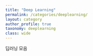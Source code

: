 ```yaml
---
title: "Deep Learning"
permalink: /categories/deeplearning/
layout: category
author_profile: true
taxonomy: deeplearning
class: wide
---
```


딥러닝 모음
